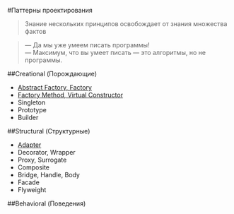 #Паттерны проектирования

> Знание нескольких принципов освобождает от знания множества фактов

> — Да мы уже умеем писать программы!  
> — Максимум, что вы умеет писать — это алгоритмы, но не программы.

##Creational (Порождающие)

* [Abstract Factory, Factory](/creational/abstractfactory)
* [Factory Method, Virtual Constructor](/creational/factorymethod)
* Singleton
* Prototype
* Builder

##Structural (Структурные)

* [Adapter](/structural/adapter)
* Decorator, Wrapper
* Proxy, Surrogate
* Composite
* Bridge, Handle, Body
* Facade
* Flyweight

##Behavioral (Поведения)